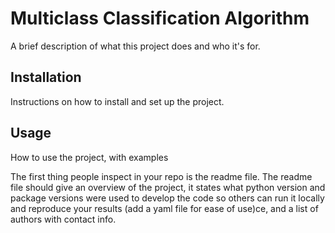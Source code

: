 # Multiclass Classification Algorithm
A brief description of what this project does and who it's for.

## Installation
Instructions on how to install and set up the project.

## Usage
How to use the project, with examples

The first thing people inspect in your repo is the readme file. The readme file should give an overview of the project, it states what python version and package versions were used to develop the code so others can run it locally and reproduce your results (add a yaml file for ease of use)ce, and a list of authors with contact info.
